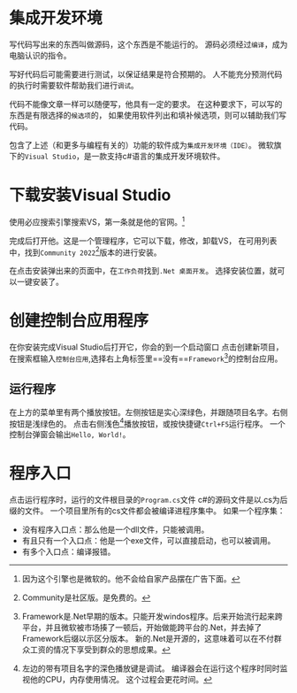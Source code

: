 ﻿# 集成开发环境
写代码写出来的东西叫做源码，这个东西是不能运行的。
源码必须经过`编译`，成为电脑认识的指令。

写好代码后可能需要进行测试，以保证结果是符合预期的。
人不能充分预测代码的执行时需要软件帮助我们进行`调试`。

代码不能像文章一样可以随便写，他具有一定的要求。
在这种要求下，可以写的东西是有限选择的`候选项`的，
如果使用软件列出和填补候选项，则可以辅助我们写代码。

包含了上述（和更多与编程有关的）功能的软件成为`集成开发环境（IDE）`。
微软旗下的`Visual Studio`，是一款支持c#语言的集成开发环境软件。

# 下载安装Visual Studio
使用必应搜索引擎搜索VS，第一条就是他的官网。[^1]
[^1]: 因为这个引擎也是微软的。他不会给自家产品摆在广告下面。

完成后打开他。这是一个管理程序，它可以下载，修改，卸载VS，
在可用列表中，找到`Community 2022`[^2]版本的进行安装。

[^2]:Community是社区版。是免费的。

在点击安装弹出来的页面中，在`工作负荷`找到`.Net 桌面开发`。
选择安装位置，就可以一键安装了。
 
# 创建控制台应用程序
在你安装完成Visual Studio后打开它，你会的到一个启动窗口
点击创建新项目，在搜索框输入`控制台应用`,选择右上角标签里==没有==`Framework`[^3]的控制台应用。
[^3]: Framework是.Net早期的版本。只能开发windos程序。后来开始流行起来跨平台，并且微软被市场揍了一顿后，开始做能跨平台的.Net，并去掉了Framework后缀以示区分版本。
新的.Net是开源的，这意味着可以在不付群众工资的情况下享受到群众的思想成果。

## 运行程序
在上方的菜单里有两个播放按钮。左侧按钮是实心深绿色，并跟随项目名字。右侧按钮是浅绿色的。
点击右侧浅色[^4]播放按钮，或按快捷键`Ctrl+F5`运行程序。
一个控制台弹窗会输出`Hello, World!`。

[^4]:左边的带有项目名字的深色播放键是调试。
编译器会在运行这个程序时同时监视他的CPU，内存使用情况。
这个过程会更花时间。

# 程序入口
点击运行程序时，运行的文件根目录的`Program.cs`文件
c#的源码文件是以.cs为后缀的文件。
一个项目里所有的cs文件都会被编译进程序集中。
如果一个程序集：
- 没有程序入口点：那么他是一个dll文件，只能被调用。
- 有且只有一个入口点：他是一个exe文件，可以直接启动，也可以被调用。
- 有多个入口点：编译报错。






